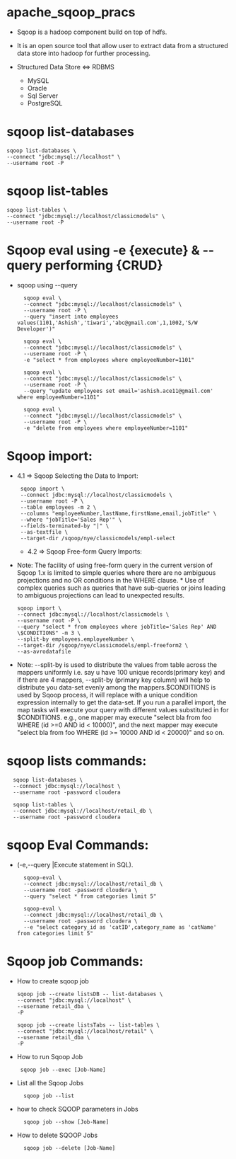 # apache_sqoop_pracs


* Sqoop is a hadoop component build on top of hdfs.

* It is an open source tool that allow user to extract data from a structured data store into hadoop for further processing.

* Structured Data Store ⇔ RDBMS
  * MySQL
  * Oracle
  * Sql Server
  * PostgreSQL
  
#	sqoop list-databases

	sqoop list-databases \
	--connect "jdbc:mysql://localhost" \
	--username root -P

#	sqoop list-tables

	sqoop list-tables \
	--connect "jdbc:mysql://localhost/classicmodels" \
	--username root -P



#	Sqoop eval using -e {execute} & --query performing {CRUD}
* sqoop using --query

		sqoop eval \
		--connect "jdbc:mysql://localhost/classicmodels" \
		--username root -P \
		--query "insert into employees values(1101,'Ashish','tiwari','abc@gmail.com',1,1002,'S/W Developer')"

		sqoop eval \
		--connect "jdbc:mysql://localhost/classicmodels" \
		--username root -P \
		-e "select * from employees where employeeNumber=1101"

		sqoop eval \
		--connect "jdbc:mysql://localhost/classicmodels" \
		--username root -P \
		--query "update employees set email='ashish.ace11@gmail.com' where employeeNumber=1101"

		sqoop eval \
		--connect "jdbc:mysql://localhost/classicmodels" \
		--username root -P \
		-e "delete from employees where employeeNumber=1101"

#	Sqoop import:
 * 4.1 => Sqoop Selecting the Data to Import:

		sqoop import \
		--connect jdbc:mysql://localhost/classicmodels \
		--username root -P \
		--table employees -m 2 \
		--columns "employeeNumber,lastName,firstName,email,jobTitle" \
		--where "jobTitle='Sales Rep'" \
		--fields-terminated-by "|" \
		--as-textfile \
		--target-dir /sqoop/nye/classicmodels/empl-select

	*	4.2 => Sqoop Free-form Query Imports:

  *	Note: The facility of using free-form query in the current version of Sqoop 1.x is limited to simple queries where there are no ambiguous projections and no OR conditions in the WHERE clause.
		* Use of complex queries such as queries that have sub-queries or joins leading to ambiguous projections can lead to unexpected results.

		sqoop import \
		--connect jdbc:mysql://localhost/classicmodels \
		--username root -P \
		--query "select * from employees where jobTitle='Sales Rep' AND \$CONDITIONS" -m 3 \
		--split-by employees.employeeNumber \
		--target-dir /sqoop/nye/classicmodels/empl-freeform2 \
		--as-avrodatafile

*	Note: --split-by is used to distribute the values from table across the mappers uniformly i.e. say u have 100 unique records(primary key) and if there are 4 mappers, --split-by (primary key column) will help to distribute you data-set evenly among the mappers.$CONDITIONS is used by Sqoop process, it will replace with a unique condition expression internally to get the data-set. If you run a parallel import, the map tasks will execute your query with different values substituted in for $CONDITIONS. e.g., one mapper may execute "select bla from foo WHERE (id >=0 AND id < 10000)", and the next mapper may execute "select bla from foo WHERE (id >= 10000 AND id < 20000)" and so on.

# sqoop lists commands:

	  sqoop list-databases \
	  --connect jdbc:mysql://localhost \
	  --username root -password cloudera

	  sqoop list-tables \
	  --connect jdbc:mysql://localhost/retail_db \
	  --username root -password cloudera

# sqoop Eval Commands:

* (-e,--query <statement> 	|Execute statement in SQL). 

	    sqoop-eval \
	    --connect jdbc:mysql://localhost/retail_db \
	    --username root -password cloudera \
	    --query "select * from categories limit 5"

	    sqoop-eval \
	    --connect jdbc:mysql://localhost/retail_db \
	    --username root -password cloudera \
	    --e "select category_id as 'catID',category_name as 'catName' from categories limit 5"

# Sqoop job Commands:

 * How to create sqoop job

	   sqoop job --create listsDB -- list-databases \
	   --connect "jdbc:mysql://localhost" \
	   --username retail_dba \
	   -P

	   sqoop job --create listsTabs -- list-tables \
	   --connect "jdbc:mysql://localhost/retail" \
	   --username retail_dba \
	   -P

 * How to run Sqoop Job	

		sqoop job --exec [Job-Name]

* List all the Sqoop Jobs

		sqoop job --list

* how to check SQOOP parameters in Jobs

  		sqoop job --show [Job-Name]
  
* How to delete SQOOP Jobs

  		sqoop job --delete [Job-Name]
